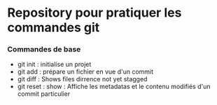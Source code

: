# Repository pour pratiquer les commandes git

### Commandes de base

- git init : initialise un projet
- git add <fichier> : prépare un fichier en vue d'un commit
- git diff : Shows files dirrence not yet stagged
- git reset : show : Affiche les metadatas et le contenu modifiés d'un commit particulier 
